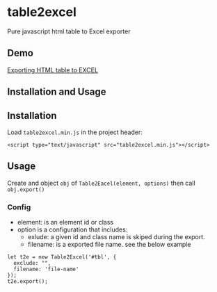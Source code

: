 # table2excel
Pure javascript html table to Excel exporter

## Demo
[Exporting HTML table to EXCEL](https://jsfiddle.net/masifi/c3gazmuq)

## Installation and Usage

Installation
------------
Load `table2excel.min.js` in the project header:
```
<script type="text/javascript" src="table2excel.min.js"></script>
```

Usage
-----
Create and object `obj` of `Table2Eacel(element, options)` then call `obj.export()`

### Config
- element: is an element id or class
- option is a configuration that includes:
  - exlude: a given id and class name is skiped during the export.
  - filename: is a exported file name.
see the below example
```
let t2e = new Table2Excel('#tbl', {
  exclude: "",
  filename: 'file-name'
});
t2e.export();
```
